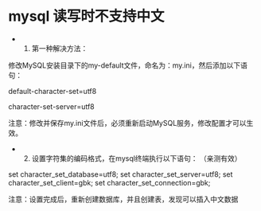 
# mysql 读写时不支持中文

- 1. 第一种解决方法：

修改MySQL安装目录下的my-default文件，命名为：my.ini，然后添加以下语句：

default-character-set=utf8

character-set-server=utf8

注意：修改并保存my.ini文件后，必须重新启动MySQL服务，修改配置才可以生效。

- 2. 设置字符集的编码格式，在mysql终端执行以下语句： （亲测有效）

set character_set_database=utf8;
set character_set_server=utf8;
set character_set_client=gbk;
set character_set_connection=gbk;

注意：设置完成后，重新创建数据库，并且创建表，发现可以插入中文数据
